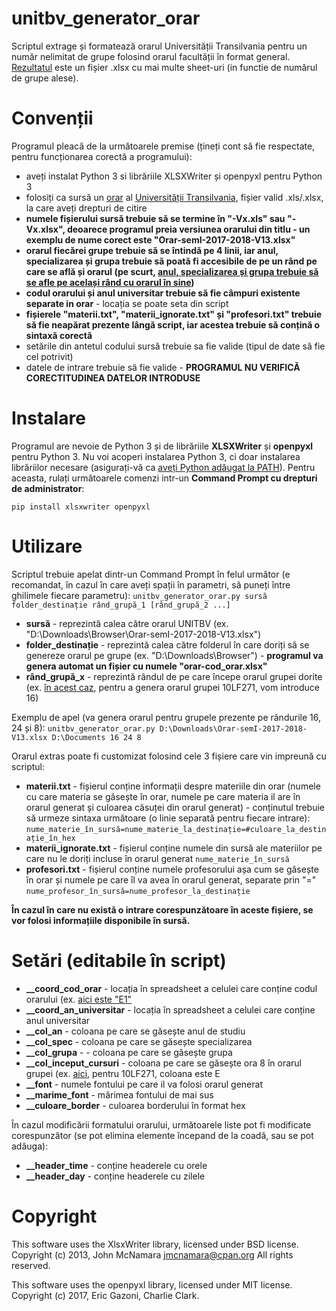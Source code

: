 # unitbv_generator_orar
Scriptul extrage și formatează orarul Universității Transilvania pentru un număr nelimitat de grupe folosind orarul facultății în format general. [Rezultatul](https://i.imgur.com/ZJ3A6WH.png) este un fișier .xlsx cu mai multe sheet-uri (in functie de numărul de grupe alese).

# Convenții
Programul pleacă de la următoarele premise (țineți cont să fie respectate, pentru funcționarea corectă a programului):

- aveți instalat Python 3 si librăriile XLSXWriter și openpyxl pentru Python 3
- folosiți ca sursă un [orar](https://i.imgur.com/25szy1B.png) al [Universității Transilvania](http://www.unitbv.ro), fișier valid .xls/.xlsx, la care aveți drepturi de citire
- **numele fișierului sursă trebuie să se termine în "-Vx.xls" sau "-Vx.xlsx", deoarece programul preia versiunea orarului din titlu - un exemplu de nume corect este "Orar-semI-2017-2018-V13.xlsx"**
- **orarul fiecărei grupe trebuie să se întindă pe 4 linii, iar anul, specializarea și grupa trebuie să poată fi accesibile de pe un rând pe care se află și orarul (pe scurt, [anul, specializarea și grupa trebuie să se afle pe același rând cu orarul în sine](https://i.imgur.com/H9ZJMVu.png))**
- **codul orarului și anul universitar trebuie să fie câmpuri existente separate in orar** - locația se poate seta din script
- **fișierele "materii.txt", "materii_ignorate.txt" și "profesori.txt" trebuie să fie neapărat prezente lângă script, iar acestea trebuie să conțină o sintaxă corectă**
- setările din antetul codului sursă trebuie sa fie valide (tipul de date să fie cel potrivit)
- datele de intrare trebuie să fie valide - **PROGRAMUL NU VERIFICĂ CORECTITUDINEA DATELOR INTRODUSE**

# Instalare
Programul are nevoie de Python 3 și de librăriile **XLSXWriter** și **openpyxl** pentru Python 3. Nu voi acoperi instalarea Python 3, ci doar instalarea librăriilor necesare (asigurați-vă ca [aveți Python adăugat la PATH](https://i.imgur.com/QxIWjLX.png)). Pentru aceasta, rulați următoarele comenzi intr-un **Command Prompt cu drepturi de administrator**:

`pip install xlsxwriter openpyxl`

# Utilizare
Scriptul trebuie apelat dintr-un Command Prompt în felul următor (e recomandat, în cazul în care aveți spații în parametri, să puneți între ghilimele fiecare parametru):
`unitbv_generator_orar.py sursă folder_destinație rând_grupă_1 [rând_grupă_2 ...]`

- **sursă** - reprezintă calea către orarul UNITBV (ex. "D:\Downloads\Browser\Orar-semI-2017-2018-V13.xlsx")
- **folder_destinație** - reprezintă calea către folderul în care doriți să se genereze orarul pe grupe (ex. "D:\Downloads\Browser") - **programul va genera automat un fișier cu numele "orar-cod_orar.xlsx"**
- **rând_grupă_x** - reprezintă rândul de pe care începe orarul grupei dorite (ex. [în acest caz](https://i.imgur.com/ywVhiHd.png), pentru a genera orarul grupei 10LF271, vom introduce 16)

Exemplu de apel (va genera orarul pentru grupele prezente pe rândurile 16, 24 și 8):
`unitbv_generator_orar.py D:\Downloads\Orar-semI-2017-2018-V13.xlsx D:\Documents 16 24 8`

Orarul extras poate fi customizat folosind cele 3 fișiere care vin impreună cu scriptul:

- **materii.txt** - fișierul conține informații despre materiile din orar (numele cu care materia se găsește în orar, numele pe care materia il are în orarul generat și culoarea căsuței din orarul generat) - conținutul trebuie să urmeze sintaxa următoare (o linie separată pentru fiecare intrare):
`nume_materie_în_sursă=nume_materie_la_destinație=#culoare_la_destinație_în_hex`
- **materii_ignorate.txt** - fișierul conține numele din sursă ale materiilor pe care nu le doriți incluse în orarul generat
`nume_materie_în_sursă`
- **profesori.txt** - fișierul conține numele profesorului așa cum se găsește în orar și numele pe care îl va avea în orarul generat, separate prin "="
`nume_profesor_în_sursă=nume_profesor_la_destinație`

**În cazul în care nu există o intrare corespunzătoare în aceste fișiere, se vor folosi informațiile disponibile în sursă.**

# Setări (editabile în script)

- **__coord_cod_orar** - locația în spreadsheet a celulei care conține codul orarului (ex. [aici este "E1"](https://i.imgur.com/zwIZe4Q.png)
- **__coord_an_universitar** - locația în spreadsheet a celulei care conține anul universitar
- **__col_an** - coloana pe care se găsește anul de studiu
- **__col_spec** - coloana pe care se găsește specializarea
- **__col_grupa** - - coloana pe care se găsește grupa
- **__col_inceput_cursuri** - coloana pe care se găsește ora 8 în orarul grupei (ex. [aici](https://i.imgur.com/s1t7dRR.png), pentru 10LF271, coloana este E
- **__font** - numele fontului pe care il va folosi orarul generat
- **__marime_font** - mărimea fontului de mai sus
- **__culoare_border** - culoarea borderului în format hex

În cazul modificării formatului orarului, următoarele liste pot fi modificate corespunzător (se pot elimina elemente începand de la coadă, sau se pot adăuga):
- **__header_time** - conține headerele cu orele
- **__header_day** - conține headerele cu zilele

# Copyright
This software uses the XlsxWriter library, licensed under BSD license. Copyright (c) 2013, John McNamara <jmcnamara@cpan.org> All rights reserved.

This software uses the openpyxl library, licensed under MIT license. Copyright (c) 2017, Eric Gazoni, Charlie Clark.